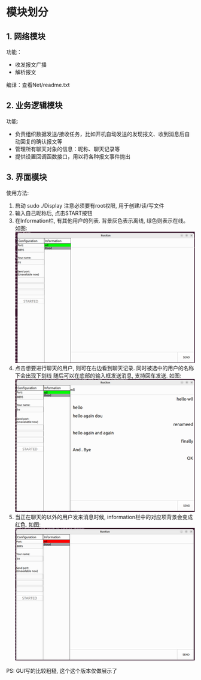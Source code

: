 # 模块划分
## 1. 网络模块  
功能：
- 收发报文广播
- 解析报文  
  
编译：查看Net/readme.txt

## 2. 业务逻辑模块  
功能:   
- 负责组织数据发送/接收任务，比如开机自动发送的发现报文、收到消息后自动回复的确认报文等
- 管理所有聊天对象的信息：昵称、聊天记录等
- 提供设置回调函数接口，用以将各种报文事件抛出

## 3. 界面模块
使用方法:
1. 启动 sudo ./Display 注意必须要有root权限, 用于创建/读/写文件
2. 输入自己昵称后, 点击START按钮
3. 在Information栏, 有其他用户的列表. 背景灰色表示离线, 绿色则表示在线。 如图:
![online](picture/online.png)
4. 点击想要进行聊天的用户, 则可在右边看到聊天记录. 同时被选中的用户的名称下会出现下划线 随后可以在底部的输入框发送消息, 支持回车发送. 如图:
![chat_record](picture/chat_record.png)
5. 当正在聊天的以外的用户发来消息时候, information栏中的对应项背景会变成红色. 如图:
![new_msg](picture/new_msg.png)

PS: GUI写的比较粗糙, 这个这个版本仅做展示了
   